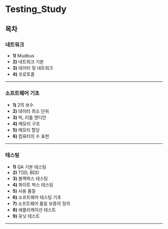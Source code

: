 # Testing_Study

## 목차

### 네트워크
- **1)** Mudbus  
- **2)** 네트워크 기본  
- **3)** 데이터 및 네트워크  
- **4)** 프로토콜  

---

### 소프트웨어 기초
- **1)** 2의 보수  
- **2)** 데이터 최소 단위  
- **3)** 빅, 리틀 엔디안  
- **4)** 메모리 구조  
- **5)** 메모리 할당  
- **6)** 컴퓨터의 수 표현  

---

### 테스팅
- **1)** QA 기본 테스팅  
- **2)** TDD, BDD  
- **3)** 블랙박스 테스팅  
- **4)** 화이트 박스 테스팅  
- **5)** 사용 품질  
- **6)** 소프트웨어 테스팅 기초  
- **7)** 소프트웨어 품질 보증의 정의  
- **8)** 애플리케이션 테스트  
- **9)** 유닛 테스트  

---

